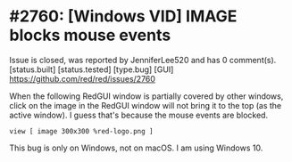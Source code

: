 
#2760: [Windows VID] IMAGE blocks mouse events
================================================================================
Issue is closed, was reported by JenniferLee520 and has 0 comment(s).
[status.built] [status.tested] [type.bug] [GUI]
<https://github.com/red/red/issues/2760>

When the following RedGUI window is partially covered by other windows, click on the image in the RedGUI window will not bring it to the top (as the active window). I guess that's because the mouse events are blocked.
```Red
view [ image 300x300 %red-logo.png ]
```
This bug is only on Windows, not on macOS. I am using Windows 10.


